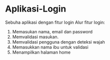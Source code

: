 # Aplikasi-Login
Sebuha aplikasi dengan fitur login
Alur fitur login:
1. Memasukan nama, email dan password
2. Memvalidasi masukan.
3. Memvalidasi pengguna dengan deteksi wajah
4. Memasukkan nama ibu untuk validasi
5. Menampilkan halaman home
